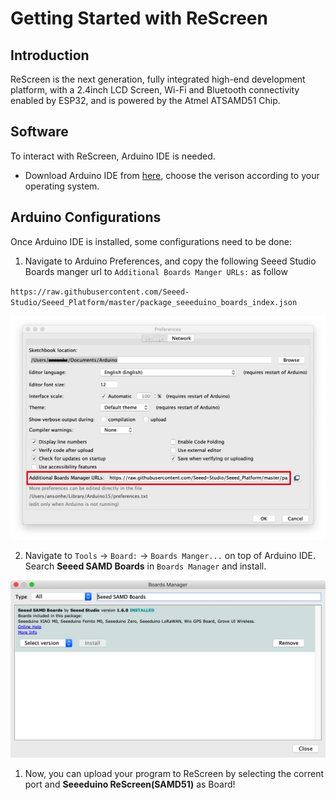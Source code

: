 # Getting Started with ReScreen

## Introduction

ReScreen is the next generation, fully integrated high-end development platform, with a 2.4inch LCD Screen, Wi-Fi and Bluetooth connectivity enabled by ESP32, and is powered by the Atmel ATSAMD51 Chip.

## Software

To interact with ReScreen, Arduino IDE is needed.

- Download Arduino IDE from [here](https://www.arduino.cc/en/main/software), choose the verison according to your operating system.

## Arduino Configurations

Once Arduino IDE is installed, some configurations need to be done:

1. Navigate to Arduino Preferences, and copy the following Seeed Studio Boards manger url to `Additional Boards Manger URLs:` as follow

`https://raw.githubusercontent.com/Seeed-Studio/Seeed_Platform/master/package_seeeduino_boards_index.json`

<div align=center><img width = 600 src="https://raw.githubusercontent.com/ansonhe97/rawimages/master/img/Xnip2019-12-13_09-41-25.jpg"/></div>

2. Navigate to `Tools` -> `Board:` -> `Boards Manger...` on top of Arduino IDE. Search **Seeed SAMD Boards** in `Boards Manager` and install.

<div align=center><img width = 600 src="https://raw.githubusercontent.com/ansonhe97/rawimages/master/img/Xnip2019-12-13_10-55-32.jpg"/></div>


1. Now, you can upload your program to ReScreen by selecting the corrent port and **Seeeduino ReScreen(SAMD51)** as Board!
